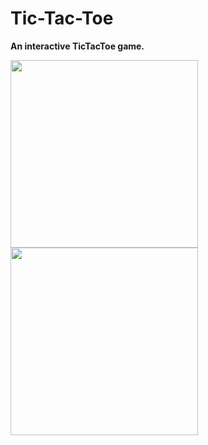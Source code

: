# Tic-Tac-Toe
**An interactive TicTacToe game.**

<img src="https://user-images.githubusercontent.com/39986507/70393852-b5ccfe00-1a14-11ea-83e4-cfc82720fee2.png" width="300">   <img src="https://user-images.githubusercontent.com/39986507/70393851-b5346780-1a14-11ea-86a5-7fe5bc65b5c6.png" width="300">
